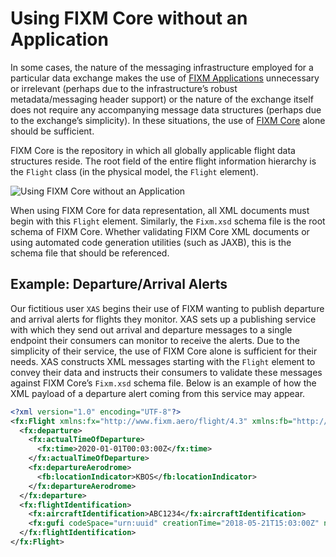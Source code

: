 # Using FIXM Core without an Application

In some cases, the nature of the messaging infrastructure employed for a
particular data exchange makes the use of [FIXM Applications](general-guidance/applications.md) unnecessary or irrelevant (perhaps due to the infrastructure’s robust metadata/messaging header support) or the nature of the exchange itself does not require any accompanying message data structures (perhaps due to the exchange’s simplicity). In these situations, the use of [FIXM Core](general-guidance/fixm-core.md) alone should be sufficient.

FIXM Core is the repository in which all globally applicable flight data
structures reside. The root field of the entire flight information
hierarchy is the `Flight` class (in the physical model, the `Flight`
element).

![Using FIXM Core without an Application](.//media/other-using-fixm-fixm-core-without-an-application-library-01.png "Using FIXM Core without an Application")

When using FIXM Core for data representation, all XML documents must
begin with this `Flight` element. Similarly, the `Fixm.xsd` schema file is
the root schema of FIXM Core. Whether validating FIXM Core XML documents
or using automated code generation utilities (such as JAXB), this is the
schema file that should be referenced.

## Example: Departure/Arrival Alerts

Our fictitious user `XAS` begins their use of FIXM wanting to publish
departure and arrival alerts for flights they monitor. XAS sets up a
publishing service with which they send out arrival and departure
messages to a single endpoint their consumers can monitor to receive the
alerts. Due to the simplicity of their service, the use of FIXM Core
alone is sufficient for their needs. XAS constructs XML messages
starting with the `Flight` element to convey their data and instructs
their consumers to validate these messages against FIXM Core’s `Fixm.xsd`
schema file. Below is an example of how the XML payload of a departure
alert coming from this service may appear.

``` xml
<?xml version="1.0" encoding="UTF-8"?>
<fx:Flight xmlns:fx="http://www.fixm.aero/flight/4.3" xmlns:fb="http://www.fixm.aero/base/4.3">
  <fx:departure>
    <fx:actualTimeOfDeparture>
      <fx:time>2020-01-01T00:03:00Z</fx:time>
    </fx:actualTimeOfDeparture>
    <fx:departureAerodrome>
      <fb:locationIndicator>KBOS</fb:locationIndicator>
    </fx:departureAerodrome>
  </fx:departure>
  <fx:flightIdentification>
    <fx:aircraftIdentification>ABC1234</fx:aircraftIdentification>
    <fx:gufi codeSpace="urn:uuid" creationTime="2018-05-21T15:03:00Z" namespaceDomain="FULLY_QUALIFIED_DOMAIN_NAME" namespaceIdentifier="example.com">3e7f6a63-6c3b-4f0f-844b-4b84338ed103</fx:gufi>
  </fx:flightIdentification>
</fx:Flight>
```
